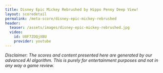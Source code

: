 ```yaml
---
title: Disney Epic Mickey Rebrushed by Hippo Penny Deep View!
layout: scoredetail
permalink: /meta-score/disney-epic-mickey-rebrushed
header:
  teaser: /assets/images/disney-epic-mickey-rebrushed.jpg
  video:
    id: U8F7ZOQjXBU
    provider: youtube
---
```

*Disclaimer: The scores and content presented here are generated by our advanced AI algorithm. This is purely for entertainment purposes and not in any way a game review.*
